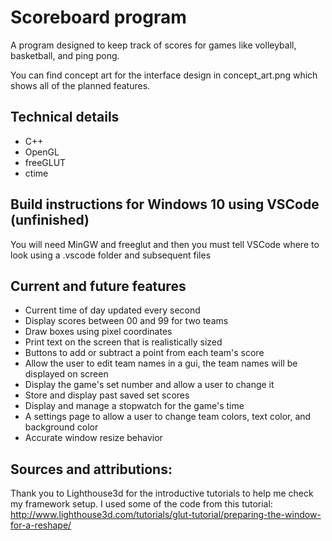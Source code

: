 # Scoreboard program

A program designed to keep track of scores for games like volleyball, basketball, and ping pong.

You can find concept art for the interface design in concept_art.png which shows all of the planned features.

## Technical details
* C++
* OpenGL
* freeGLUT
* ctime

## Build instructions for Windows 10 using VSCode (unfinished)

You will need MinGW and freeglut and then you must tell VSCode where to look using a .vscode folder and subsequent files

## Current and future features
* Current time of day updated every second
* Display scores between 00 and 99 for two teams
* Draw boxes using pixel coordinates
* Print text on the screen that is realistically sized
* Buttons to add or subtract a point from each team's score
* Allow the user to edit team names in a gui, the team names will be displayed on screen
* Display the game's set number and allow a user to change it
* Store and display past saved set scores
* Display and manage a stopwatch for the game's time
* A settings page to allow a user to change team colors, text color, and background color
* Accurate window resize behavior


## Sources and attributions:
Thank you to Lighthouse3d for the introductive tutorials to help me check my framework setup.
I used some of the code from this tutorial:
http://www.lighthouse3d.com/tutorials/glut-tutorial/preparing-the-window-for-a-reshape/





